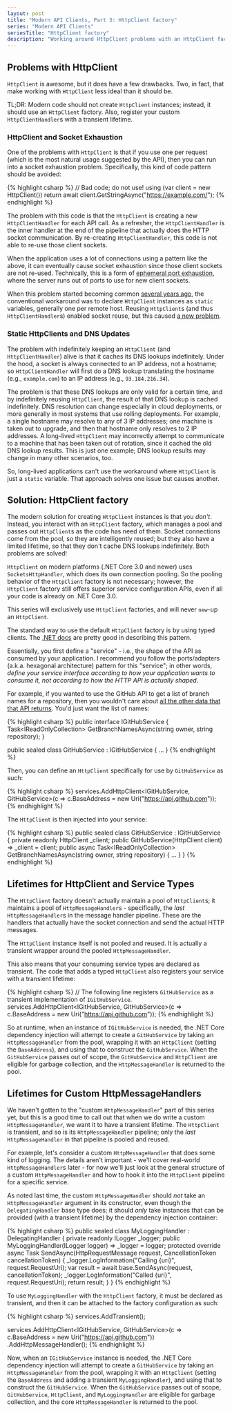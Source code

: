 ```yaml
---
layout: post
title: "Modern API Clients, Part 3: HttpClient factory"
series: "Modern API Clients"
seriesTitle: "HttpClient factory"
description: "Working around HttpClient problems with an HttpClient factory."
---
```


## Problems with HttpClient

`HttpClient` is awesome, but it does have a few drawbacks. Two, in fact, that make working with `HttpClient` less ideal than it should be.

TL;DR: Modern code should not create `HttpClient` instances; instead, it should use an `HttpClient` factory. Also, register your custom `HttpClientHandler`s with a transient lifetime.

### HttpClient and Socket Exhaustion

One of the problems with `HttpClient` is that if you use one per request (which is the most natural usage suggested by the API), then you can run into a socket exhaustion problem. Specifically, this kind of code pattern should be avoided:

{% highlight csharp %}
// Bad code; do not use!
using (var client = new HttpClient())
  return await client.GetStringAsync("https://example.com/");
{% endhighlight %}

The problem with this code is that the `HttpClient` is creating a new `HttpClientHandler` for each API call. As a refresher, the `HttpClientHandler` is the inner handler at the end of the pipeline that actually does the HTTP socket communication. By re-creating `HttpClientHandler`, this code is not able to re-use those client sockets.

When the application uses a lot of connections using a pattern like the above, it can eventually cause socket exhaustion since those client sockets are not re-used. Technically, this is a form of [ephemeral port exhaustion](https://docs.microsoft.com/en-us/windows/client-management/troubleshoot-tcpip-port-exhaust?WT.mc_id=DT-MVP-5000058), where the server runs out of ports to use for new client sockets.

When this problem started becoming common [several years ago](https://aspnetmonsters.com/2016/08/2016-08-27-httpclientwrong/), the conventional workaround was to declare `HttpClient` instances as `static` variables, generally one per remote host. Reusing `HttpClient`s (and thus `HttpClientHandler`s) enabled socket reuse, but this caused [a new problem](http://byterot.blogspot.com/2016/07/singleton-httpclient-dns.html).

### Static HttpClients and DNS Updates

The problem with indefinitely keeping an `HttpClient` (and `HttpClientHandler`) alive is that it caches its DNS lookups indefinitely. Under the hood, a socket is always connected to an IP address, not a hostname; so `HttpClientHandler` will first do a DNS lookup translating the hostname (e.g., `example.com`) to an IP address (e.g., `93.184.216.34`).

The problem is that these DNS lookups are only valid for a certain time, and by indefinitely reusing `HttpClient`, the result of that DNS lookup is cached indefinitely. DNS resolution can change especially in cloud deployments, or more generally in most systems that use rolling deployments. For example, a single hostname may resolve to any of 3 IP addresses; one machine is taken out to upgrade, and then that hostname only resolves to 2 IP addresses. A long-lived `HttpClient` may incorrectly attempt to communicate to a machine that has been taken out of rotation, since it cached the old DNS lookup results. This is just one example; DNS lookup results may change in many other scenarios, too.

So, long-lived applications can't use the workaround where `HttpClient` is just a `static` variable. That approach solves one issue but causes another.

## Solution: HttpClient factory

The modern solution for creating `HttpClient` instances is that you *don't*. Instead, you interact with an `HttpClient` factory, which manages a pool and passes out `HttpClient`s as the code has need of them. Socket connections come from the pool, so they are intelligently reused; but they also have a limited lifetime, so that they don't cache DNS lookups indefinitely. Both problems are solved!

<div class="alert alert-info" markdown="1">
<i class="fa fa-hand-o-right fa-2x pull-left"></i>

`HttpClient` on modern platforms (.NET Core 3.0 and newer) uses `SocketsHttpHandler`, which does its own connection pooling. So the pooling behavior of the `HttpClient` factory is not necessary; however, the `HttpClient` factory still offers superior service configuration APIs, even if all your code is already on .NET Core 3.0.

This series will exclusively use `HttpClient` factories, and will never `new`-up an `HttpClient`.
</div>

The standard way to use the default `HttpClient` factory is by using typed clients. The [.NET docs](https://docs.microsoft.com/en-us/dotnet/architecture/microservices/implement-resilient-applications/use-httpclientfactory-to-implement-resilient-http-requests#how-to-use-typed-clients-with-ihttpclientfactory?WT.mc_id=DT-MVP-5000058) are pretty good in describing this pattern.

Essentially, you first define a "service" - i.e., the shape of the API as consumed by your application. I recommend you follow the ports/adapters (a.k.a. hexagonal architecture) pattern for this "service"; in other words, *define your service interface according to how your application wants to consume it, not according to how the HTTP API is actually shaped*.

For example, if you wanted to use the GitHub API to get a list of branch names for a repository, then you wouldn't care about [all the other data that that API returns](https://developer.github.com/v3/repos/branches/#list-branches). You'd just want the list of names:

{% highlight csharp %}
public interface IGitHubService
{
  Task<IReadOnlyCollection<string>> GetBranchNamesAsync(string owner, string repository);
}

public sealed class GitHubService : IGitHubService
{
  ...
}
{% endhighlight %}

Then, you can define an `HttpClient` specifically for use by `GitHubService` as such:

{% highlight csharp %}
services.AddHttpClient<IGitHubService, GitHubService>(c =>
    c.BaseAddress = new Uri("https://api.github.com"));
{% endhighlight %}

The `HttpClient` is then injected into your service:

{% highlight csharp %}
public sealed class GitHubService : IGitHubService
{
  private readonly HttpClient _client;
  public GitHubService(HttpClient client) => _client = client;
  public async Task<IReadOnlyCollection<string>> GetBranchNamesAsync(string owner, string repository)
  {
    ...
  }
}
{% endhighlight %}

## Lifetimes for HttpClient and Service Types

The `HttpClient` factory doesn't actually maintain a pool of `HttpClient`s; it maintains a pool of `HttpMessageHandler`s - specifically, the *last* `HttpMessageHandler`s in the message handler pipeline. These are the handlers that actually have the socket connection and send the actual HTTP messages.

The `HttpClient` instance itself is not pooled and reused. It is actually a transient wrapper around the pooled `HttpMessageHandler`.

This also means that your consuming service types are declared as transient. The code that adds a typed `HttpClient` also registers your service with a transient lifetime:

{% highlight csharp %}
// The following line registers `GitHubService` as a transient implementation of `IGitHubService`.
services.AddHttpClient<IGitHubService, GitHubService>(c =>
    c.BaseAddress = new Uri("https://api.github.com"));
{% endhighlight %}

So at runtime, when an instance of `IGitHubService` is needed, the .NET Core dependency injection will attempt to create a `GitHubService` by taking an `HttpMessageHandler` from the pool, wrapping it with an `HttpClient` (setting the `BaseAddress`), and using that to construct the `GitHubService`. When the `GitHubService` passes out of scope, the `GitHubService` and `HttpClient` are eligible for garbage collection, and the `HttpMessageHandler` is returned to the pool.

## Lifetimes for Custom HttpMessageHandlers

We haven't gotten to the "custom `HttpMessageHandler`" part of this series yet, but this is a good time to call out that when we do write a custom `HttpMessageHandler`, we want it to have a transient lifetime. The `HttpClient` is transient, and so is its `HttpMessageHandler` pipeline; only the *last* `HttpMessageHandler` in that pipeline is pooled and reused.

For example, let's consider a custom `HttpMessageHandler` that does some kind of logging. The details aren't important - we'll cover real-world `HttpMessageHandler`s later - for now we'll just look at the general structure of a custom `HttpMessageHandler` and how to hook it into the `HttpClient` pipeline for a specific service.

As noted last time, the custom `HttpMessageHandler` should *not* take an `HttpMessageHandler` argument in its constructor, even though the `DelegatingHandler` base type does; it should *only* take instances that can be provided (with a transient lifetime) by the dependency injection container:

{% highlight csharp %}
public sealed class MyLoggingHandler : DelegatingHandler
{
  private readonly ILogger<MyLoggingHandler> _logger;
  public MyLoggingHandler(ILogger<MyLoggingHandler> logger) => _logger = logger;
  protected override async Task<HttpResponseMessage> SendAsync(HttpRequestMessage request, CancellationToken cancellationToken)
  {
    _logger.LogInformation("Calling {uri}", request.RequestUri);
    var result = await base.SendAsync(request, cancellationToken);
    _logger.LogInformation("Called {uri}", request.RequestUri);
    return result;
  }
}
{% endhighlight %}

To use `MyLoggingHandler` with the `HttpClient` factory, it must be declared as transient, and then it can be attached to the factory configuration as such:

{% highlight csharp %}
services.AddTransient<MyLoggingHandler>();

services.AddHttpClient<IGitHubService, GitHubService>(c => c.BaseAddress = new Uri("https://api.github.com"))
    .AddHttpMessageHandler<MyLoggingHandler>();
{% endhighlight %}

Now, when an `IGitHubService` instance is needed, the .NET Core dependency injection will attempt to create a `GitHubService` by taking an `HttpMessageHandler` from the pool, wrapping it with an `HttpClient` (setting the `BaseAddress` and adding a transient `MyLoggingHandler`), and using that to construct the `GitHubService`. When the `GitHubService` passes out of scope, `GitHubService`, `HttpClient`, and `MyLoggingHandler` are eligible for garbage collection, and the core `HttpMessageHandler` is returned to the pool.

